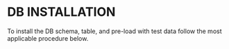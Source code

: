 # DB INSTALLATION

To install the DB schema, table, and pre-load with test data follow the most applicable procedure below.
